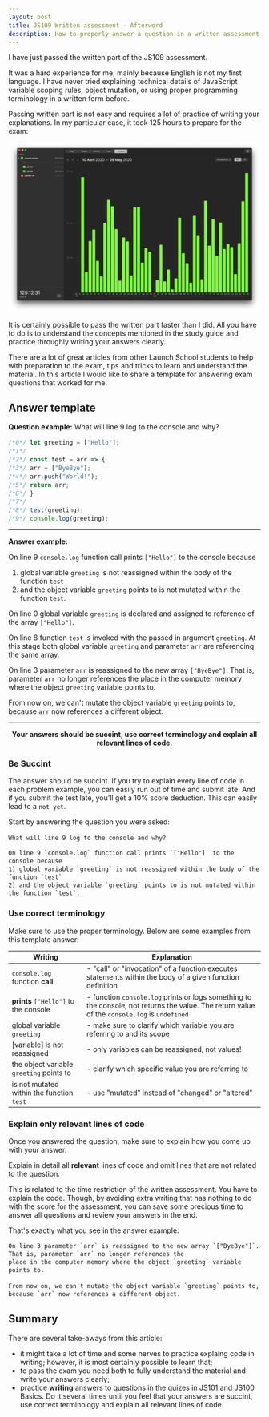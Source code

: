 ```yaml
---
layout: post
title: JS109 Written assessment - Afterword
description: How to properly answer a question in a written assessment
---
```

I have just passed the written part of the JS109 assessment.

It was a hard experience for me, mainly because English is not my first language. I have never tried explaining
technical details of JavaScript variable scoping rules, object mutation, or using proper programming terminology in a
written form before.

Passing written part is not easy and requires a lot of practice of writing your explanations. In my particular case, it
took 125 hours to prepare for the exam:

![js109-written-assessment-time](/assets/images/js109-written-assessment-time.png)

It is certainly possible to pass the written part faster than I did. All you have to do is to understand the concepts
mentioned in the study guide and practice throughly writing your answers clearly.

There are a lot of great articles from other Launch School students to help with preparation to the exam, tips and tricks to learn and understand the material. In this article I would like to share a template for answering exam questions that worked for me.

## Answer template
**Question example:**
What will line 9 log to the console and why?
```js
/*0*/ let greeting = ["Hello"];
/*1*/
/*2*/ const test = arr => {
/*3*/ arr = ["ByeBye"];
/*4*/ arr.push("World!");
/*5*/ return arr;
/*6*/ }
/*7*/
/*8*/ test(greeting);
/*9*/ console.log(greeting);
```
---

**Answer example:**

On line 9 `console.log` function call prints `["Hello"]` to the console because
1) global variable `greeting` is not reassigned within the body of the function `test`
2) and the object variable `greeting` points to is not mutated within the function `test`.

On line 0 global variable `greeting` is declared and assigned to reference of the array `["Hello"]`.

On line 8 function `test` is invoked with the passed in argument `greeting`. At this stage both global variable
`greeting` and parameter `arr` are referencing the same array.

On line 3 parameter `arr` is reassigned to the new array `["ByeBye"]`. That is, parameter `arr` no longer references the
place in the computer memory where the object `greeting` variable points to.

From now on, we can't mutate the object variable `greeting` points to, because `arr` now references a different object.

---

<div class="box">
  <p style="text-align: center">
  <b>Your answers should be succint, use correct terminology and explain all relevant lines of code.</b>
  </p>
</div>

### Be Succint
The answer should be succint. If you try to explain every line of code in each problem example, you can easily run out
of time and submit late. And if you submit the test late, you'll get a 10% score deduction. This can easily lead to a
`not yet`.

Start by answering the question you were asked:

`What will line 9 log to the console and why?`

```
On line 9 `console.log` function call prints `["Hello"]` to the console because
1) global variable `greeting` is not reassigned within the body of the function `test`
2) and the object variable `greeting` points to is not mutated within the function `test`.
```

### Use correct terminology
Make sure to use the proper terminology. Below are some examples from this template answer:

|Writing|Explanation|
|-------|-----------|
| `console.log` function **call** | - "call" or "invocation" of a function executes statements within the body of a given function definition|
| **prints** `["Hello"]` to the console  | - function `console.log` prints or logs something to the console, not returns the value. The return value of the `console.log` is `undefined`|  
|global variable `greeting` | - make sure to clarify which variable you are referring to and its scope| 
|[variable] is not reassigned | - only variables can be reassigned, not values!|
|the object variable `greeting` points to | - clarify which specific value you are referring to |
| is not mutated within the function `test` | - use "mutated" instead of "changed" or "altered" |

### Explain only relevant lines of code
Once you answered the question, make sure to explain how you come up with your answer. 

Explain in detail all **relevant** lines of code and omit lines that are not related to the question.

This is related to the time restriction of the written assessment. You have to explain the code. Though, by avoiding extra writing that has nothing to do with the score for the assessment, you can save some precious time to answer all questions and review your answers in the end.

That's exactly what you see in the answer example: 

```
On line 3 parameter `arr` is reassigned to the new array `["ByeBye"]`. That is, parameter `arr` no longer references the
place in the computer memory where the object `greeting` variable points to.

From now on, we can't mutate the object variable `greeting` points to, because `arr` now references a different object.
```

## Summary
There are several take-aways from this article:
- it might take a lot of time and some nerves to practice explaing code in writing; however, it is most certainly possible to learn that;
- to pass the exam you need both to fully understand the material and write your answers clearly;
- practice **writing** answers to questions in the quizes in JS101 and JS100 Basics. Do it several times until you feel that your answers are succint, use correct terminology and explain all relevant lines of code.